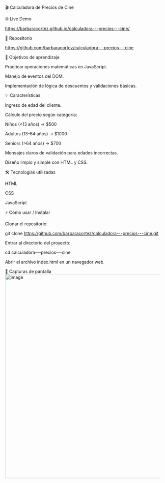🎬 Calculadora de Precios de Cine

🌐 Live Demo

https://barbaracortez.github.io/calculadora---precios---cine/

📂 Repositorio

https://github.com/barbaracortez/calculadora---precios---cine

🎯 Objetivos de aprendizaje

Practicar operaciones matemáticas en JavaScript.

Manejo de eventos del DOM.

Implementación de lógica de descuentos y validaciones básicas.

✨ Características

Ingreso de edad del cliente.

Cálculo del precio según categoría:

Niños (<13 años) → $500

Adultos (13–64 años) → $1000

Seniors (>64 años) → $700

Mensajes claros de validación para edades incorrectas.

Diseño limpio y simple con HTML y CSS.

🛠 Tecnologías utilizadas

HTML

CSS

JavaScript

⚡ Cómo usar / Instalar

Clonar el repositorio:

git clone https://github.com/barbaracortez/calculadora---precios---cine.git


Entrar al directorio del proyecto:

cd calculadora---precios---cine


Abrir el archivo index.html en un navegador web.

📸 Capturas de pantalla
<img width="733" height="664" alt="image" src="https://github.com/user-attachments/assets/5a415ce7-d297-418a-a7f0-bb3f1848fdd3" />

